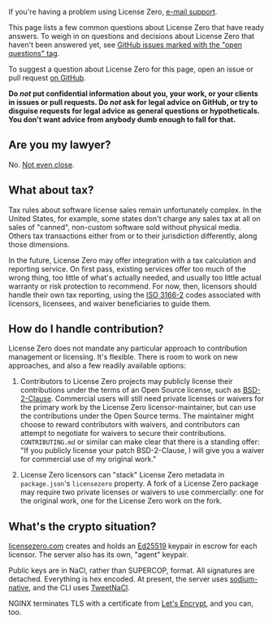 If you're having a problem using License Zero, [e-mail support](mailto:support@artlessdevices.com).

This page lists a few common questions about License Zero that have ready answers.  To weigh in on questions and decisions about License Zero that haven't been answered yet, see [GitHub issues marked with the "open questions" tag](https://github.com/licensezero/licensezero-questions/labels/open%20questions).

To suggest a question about License Zero for this page, open an issue or pull request [on GitHub](https://github.com/licensezero/licensezero-questions).

**Do _not_ put confidential information about you, your work, or your clients in issues or pull requests.  Do _not_ ask for legal advice on GitHub, or try to disguise requests for legal advice as general questions or hypotheticals.  You don't want advice from anybody dumb enough to fall for that.**

## Are you my lawyer?

No.  [Not even close](https://licensezero.com/terms/service).

## What about tax?

Tax rules about software license sales remain unfortunately complex.  In the United States, for example, some states don't charge any sales tax at all on sales of "canned", non-custom software sold without physical media.  Others tax transactions either from or to their jurisdiction differently, along those dimensions.

In the future, License Zero may offer integration with a tax calculation and reporting service.  On first pass, existing services offer too much of the wrong thing, too little of what's actually needed, and usually too little actual warranty or risk protection to recommend.  For now, then, licensors should handle their own tax reporting, using the [ISO 3166-2](https://en.wikipedia.org/wiki/ISO_3166-2) codes associated with licensors, licensees, and waiver beneficiaries to guide them.

## How do I handle contribution?

License Zero does not mandate any particular approach to contribution management or licensing.  It's flexible.  There is room to work on new approaches, and also a few readily available options:

1.  Contributors to License Zero projects may publicly license their contributions under the terms of an Open Source license, such as [BSD-2-Clause](https://spdx.org/licenses/BSD-2-Clause).  Commercial users will still need private licenses or waivers for the primary work by the License Zero licensor-maintainer, but can use the contributions under the Open Source terms.  The maintainer might choose to reward contributors with waivers, and contributors can attempt to negotiate for waivers to secure their contributions.  `CONTRIBUTING.md` or similar can make clear that there is a standing offer: "If you publicly license your patch BSD-2-Clause, I will give you a waiver for commercial use of my original work."

2.  License Zero licensors can "stack" License Zero metadata in `package.json`'s `licensezero` property.  A fork of a License Zero package may require two private licenses or waivers to use commercially: one for the original work, one for the License Zero work on the fork.

## What's the crypto situation?

[licensezero.com](https://licensezero.com) creates and holds an [Ed25519](https://ed25519.cr.yp.to/) keypair in escrow for each licensor.  The server also has its own, "agent" keypair.

Public keys are in NaCl, rather than SUPERCOP, format.  All signatures are detached.  Everything is hex encoded.  At present, the server uses [sodium-native](https://www.npmjs.com/package/sodium-native), and the CLI uses [TweetNaCl](https://www.npmjs.com/package/tweetnacl).

NGINX terminates TLS with a certificate from [Let's Encrypt](https://letsencrypt.org/), and you can, too.

